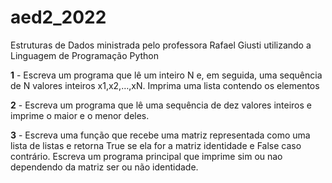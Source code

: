 # aed2_2022
Estruturas de Dados ministrada pelo professora Rafael Giusti utilizando a Linguagem de Programação Python

**1** - Escreva um programa que lê um inteiro N e, em seguida, uma sequência de N valores inteiros x1,x2,…,xN. Imprima uma lista contendo os elementos

**2** - Escreva um programa que lê uma sequência de dez valores inteiros e imprime o maior e o menor deles.

**3** - Escreva uma função que recebe uma matriz representada como uma lista de listas e retorna True se ela for a matriz identidade e False caso contrário. Escreva um programa principal que imprime sim ou nao dependendo da matriz ser ou não identidade.